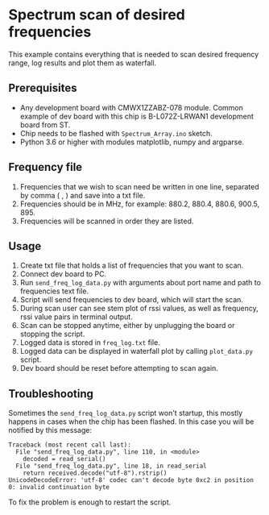 # Spectrum scan of desired frequencies

This example contains everything that is needed to scan desired frequency range, log results and plot them as waterfall.

## Prerequisites 

* Any development board with CMWX1ZZABZ-078 module. Common example of dev board with this chip is B-L072Z-LRWAN1 development board from ST.
* Chip needs to be flashed with `Spectrum_Array.ino` sketch.
* Python 3.6 or higher with modules matplotlib, numpy and argparse.

## Frequency file 
1. Frequencies that we wish to scan need be written in one line, separated by comma ( , ) and save into a txt file.
2. Frequencies should be in MHz, for example: 880.2, 880.4, 880.6, 900.5, 895.
3. Frequencies will be scanned in order they are listed.


## Usage
1. Create txt file that holds a list of frequencies that you want to scan.
2. Connect dev board to PC.
3. Run `send_freq_log_data.py` with arguments about port name and path to frequencies text file.
4. Script will send frequencies to dev board, which will start the scan.
5. During scan user can see stem plot of rssi values, as well as frequency, rssi value pairs in terminal output.
6. Scan can be stopped anytime, either by unplugging the board or stopping the script.
7. Logged data is stored in `freq_log.txt` file.
8. Logged data can be displayed in waterfall plot by calling `plot_data.py` script.
9. Dev board should be reset before attempting to scan again.

## Troubleshooting

Sometimes the `send_freq_log_data.py` script won't startup, this mostly happens in cases when 
the chip has been flashed. In this case you will be notified by this message:
```shell
Traceback (most recent call last):
  File "send_freq_log_data.py", line 110, in <module>
    decoded = read_serial()
  File "send_freq_log_data.py", line 18, in read_serial
    return received.decode("utf-8").rstrip()
UnicodeDecodeError: 'utf-8' codec can't decode byte 0xc2 in position 0: invalid continuation byte
```
To fix the problem is enough to restart the script.

